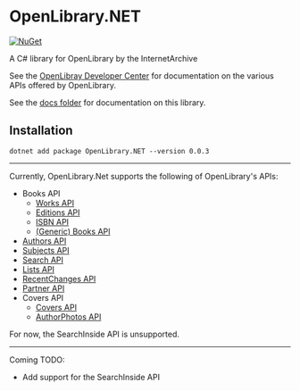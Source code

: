 # OpenLibrary.NET
[![NuGet](https://img.shields.io/nuget/v/OpenLibrary.Net)](https://www.nuget.org/packages/OpenLibrary.NET/)

A C# library for OpenLibrary by the InternetArchive

See the [OpenLibray Developer Center](https://openlibrary.org/developers/api) for documentation on the various APIs offered by OpenLibrary.

See the [docs folder](https://github.com/Luca3317/OpenLibrary.NET/tree/main/docs) for documentation on this library.

## Installation
```console
dotnet add package OpenLibrary.NET --version 0.0.3
```
***
Currently, OpenLibrary.Net supports the following of OpenLibrary's APIs:
* Books API
  * [Works API](docs/Works%20API.md)
  * [Editions API](docs/Editions%20API.md)
  * [ISBN API](docs/Editions%20API.md)
  * [(Generic) Books API](docs/Editions%20API.md)
* [Authors API](docs/Authors%20API.md)
* [Subjects API](docs/Subjects%20API.md)
* [Search API](docs/Search%20API.md)
* [Lists API](docs/Lists%20API.md)
* [RecentChanges API](docs/RecentChanges%20API.md)
* [Partner API](docs/RecentChanges%20API.md)
* Covers API
  * [Covers API](docs/Covers%20API.md)
  * [AuthorPhotos API](docs/Covers%20API.md)

For now, the SearchInside API is unsupported.
***
Coming TODO:

* Add support for the SearchInside API
